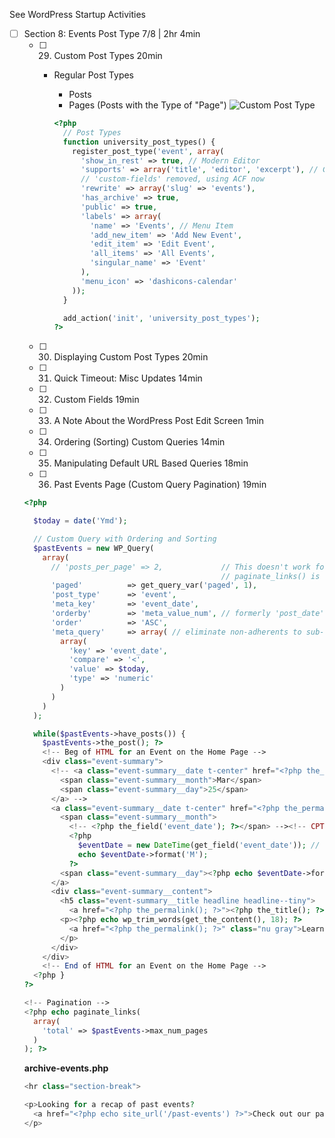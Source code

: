 See WordPress Startup Activities

- [ ] Section 8: Events Post Type 7/8 | 2hr 4min
  - [ ] 29. Custom Post Types 20min
    - Regular Post Types
      - Posts
      - Pages (Posts with the Type of "Page")
      ![Custom Post Type](https://user-images.githubusercontent.com/1640067/93379941-8f05e880-f82c-11ea-90c2-e7fda1363d53.png)
      
      ```php
      <?php 
        // Post Types
        function university_post_types() {
          register_post_type('event', array(
            'show_in_rest' => true, // Modern Editor
            'supports' => array('title', 'editor', 'excerpt'), // CPT Excerpts now happen, 'editor' is mandatory
            // 'custom-fields' removed, using ACF now
            'rewrite' => array('slug' => 'events'),
            'has_archive' => true,
            'public' => true,
            'labels' => array(
              'name' => 'Events', // Menu Item
              'add_new_item' => 'Add New Event',
              'edit_item' => 'Edit Event',
              'all_items' => 'All Events',
              'singular_name' => 'Event'
            ),
            'menu_icon' => 'dashicons-calendar'
          ));
        }

        add_action('init', 'university_post_types');
      ?>
      ```

  - [ ] 30. Displaying Custom Post Types 20min
  - [ ] 31. Quick Timeout: Misc Updates 14min
  - [ ] 32. Custom Fields 19min
  - [ ] 33. A Note About the WordPress Post Edit Screen 1min
  - [ ] 34. Ordering (Sorting) Custom Queries 14min
  - [ ] 35. Manipulating Default URL Based Queries 18min
  - [ ] 36. Past Events Page (Custom Query Pagination) 19min
  
  ```php
  <?php 

    $today = date('Ymd');

    // Custom Query with Ordering and Sorting
    $pastEvents = new WP_Query(
      array(
        // 'posts_per_page' => 2,             // This doesn't work for pagination, only works for default queries. This is a custom query.
                                              // paginate_links() is working with the default query. See lines 99-103
        'paged'          => get_query_var('paged', 1),
        'post_type'      => 'event',
        'meta_key'       => 'event_date',
        'orderby'        => 'meta_value_num', // formerly 'post_date', 'rand', meta_value !event_date
        'order'          => 'ASC',
        'meta_query'     => array( // eliminate non-adherents to sub-query
          array(
            'key' => 'event_date',
            'compare' => '<',
            'value' => $today,
            'type' => 'numeric'
          )
        )
      )
    );

    while($pastEvents->have_posts()) {
      $pastEvents->the_post(); ?>
      <!-- Beg of HTML for an Event on the Home Page -->
      <div class="event-summary">
        <!-- <a class="event-summary__date t-center" href="<?php the_permalink(); ?>">
          <span class="event-summary__month">Mar</span>
          <span class="event-summary__day">25</span>
        </a> -->
        <a class="event-summary__date t-center" href="<?php the_permalink(); ?>">
          <span class="event-summary__month">
            <!-- <?php the_field('event_date'); ?></span> --><!-- CPT Date -->
            <?php 
              $eventDate = new DateTime(get_field('event_date')); // the_field >> get_field
              echo $eventDate->format('M');
            ?>
          <span class="event-summary__day"><?php echo $eventDate->format('d'); ?></span>
        </a>
        <div class="event-summary__content">
          <h5 class="event-summary__title headline headline--tiny">
            <a href="<?php the_permalink(); ?>"><?php the_title(); ?></a></h5>
          <p><?php echo wp_trim_words(get_the_content(), 18); ?>
            <a href="<?php the_permalink(); ?>" class="nu gray">Learn more</a>
          </p>
        </div>
      </div>
      <!-- End of HTML for an Event on the Home Page -->
    <?php }
  ?>

  <!-- Pagination -->
  <?php echo paginate_links(
    array(
      'total' => $pastEvents->max_num_pages
    )
  ); ?>
  ```
  **archive-events.php**
  ```php
  <hr class="section-break">

  <p>Looking for a recap of past events?
    <a href="<?php echo site_url('/past-events') ?>">Check out our past events archive.</a>
  </p>
  ```
